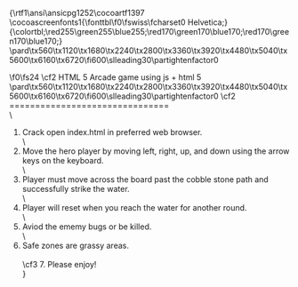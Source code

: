 {\rtf1\ansi\ansicpg1252\cocoartf1397
\cocoascreenfonts1{\fonttbl\f0\fswiss\fcharset0 Helvetica;}
{\colortbl;\red255\green255\blue255;\red170\green170\blue170;\red170\green170\blue170;}
\pard\tx560\tx1120\tx1680\tx2240\tx2800\tx3360\tx3920\tx4480\tx5040\tx5600\tx6160\tx6720\fi600\slleading30\partightenfactor0

\f0\fs24 \cf2 HTML 5 Arcade game using js + html 5\
\pard\tx560\tx1120\tx1680\tx2240\tx2800\tx3360\tx3920\tx4480\tx5040\tx5600\tx6160\tx6720\fi600\slleading30\partightenfactor0
\cf2 ===============================\
\
1. Crack open index.html in preferred web browser.\
\
2. Move the hero player by moving left, right, up, and down using the arrow keys on the keyboard.\
\
3. Player must move across the board past the cobble stone path and successfully strike the water.\
\
4. Player will reset when you reach the water for another round.\
\
5. Aviod the ememy bugs or be killed.\
\
6. Safe zones are grassy areas. \
\
\cf3 7. Please enjoy!\
}